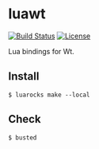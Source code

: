 # luawt

[![Build Status][build-status]][travis]
[![License][license]](LICENSE)

Lua bindings for Wt.

## Install

`$ luarocks make --local`

## Check

`$ busted`

[license]: https://img.shields.io/badge/License-MIT-brightgreen.png
[travis]: https://travis-ci.org/LuaAndC/luawt
[build-status]: https://travis-ci.org/LuaAndC/luawt.png?branch=master
